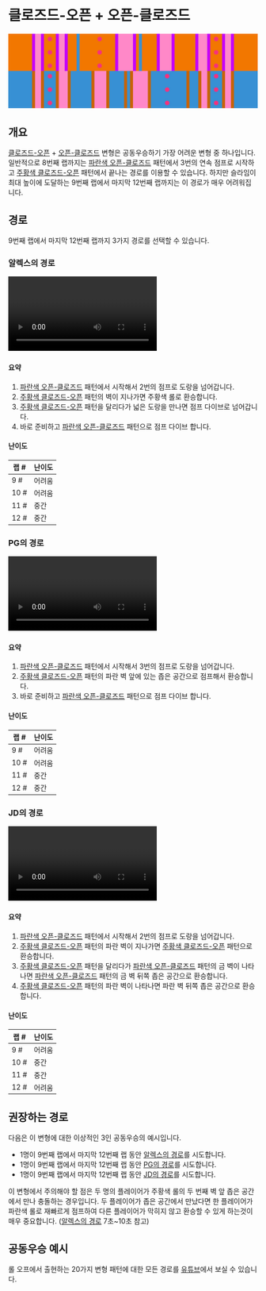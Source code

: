 # 클로즈드-오픈 + 오픈-클로즈드

![Closed-Open + Open-Closed](../images/variations/closed-open-open-closed.jpg)

## 개요

[클로즈드-오픈](../rolls/closed-open-open-closed.md#주황색-롤) + [오픈-클로즈드](../rolls/closed-open-open-closed.md#파란색-롤) 변형은 공동우승하기 가장 어려운 변형 중 하나입니다. 일반적으로 8번째 랩까지는 [파란색 오픈-클로즈드](../rolls/closed-open-open-closed.md#파란색-롤) 패턴에서 3번의 연속 점프로 시작하고 [주황색 클로즈드-오픈](../rolls/closed-open-open-closed.md#주황색-롤) 패턴에서 끝나는 경로를 이용할 수 있습니다. 하지만 슬라임이 최대 높이에 도달하는 9번째 랩에서 마지막 12번째 랩까지는 이 경로가 매우 어려워집니다.

## 경로

9번째 랩에서 마지막 12번째 랩까지 3가지 경로를 선택할 수 있습니다.

### 알렉스의 경로

<video controls>
  <source src="../../images/variations/closed-open-open-closed-alexs-path.mp4" type="video/mp4">
</video>

#### 요약

1. [파란색 오픈-클로즈드](../rolls/closed-open-open-closed.md#파란색-롤) 패턴에서 시작해서 2번의 점프로 도랑을 넘어갑니다.
2. [주황색 클로즈드-오픈](../rolls/closed-open-open-closed.md#주황색-롤) 패턴의 벽이 지나가면 주황색 롤로 환승합니다.
3. [주황색 클로즈드-오픈](../rolls/closed-open-open-closed.md#주황색-롤) 패턴을 달리다가 넓은 도랑을 만나면 점프 다이브로 넘어갑니다.
4. 바로 준비하고 [파란색 오픈-클로즈드](../rolls/closed-open-open-closed.md#파란색-롤) 패턴으로 점프 다이브 합니다.

#### 난이도

| 랩 #  | 난이도      |
| ----- | ---------- |
| 9 #   | 어려움      |
| 10 #  | 어려움      |
| 11 #  | 중간        |
| 12 #  | 중간        |

### PG의 경로

<video controls>
  <source src="../../images/variations/closed-open-open-closed-pgs-path.mp4" type="video/mp4">
</video>

#### 요약

1. [파란색 오픈-클로즈드](../rolls/closed-open-open-closed.md#파란색-롤) 패턴에서 시작해서 3번의 점프로 도랑을 넘어갑니다.
2. [주황색 클로즈드-오픈](../rolls/closed-open-open-closed.md#주황색-롤) 패턴의 파란 벽 앞에 있는 좁은 공간으로 점프해서 환승합니다.
3. 바로 준비하고 [파란색 오픈-클로즈드](../rolls/closed-open-open-closed.md#파란색-롤) 패턴으로 점프 다이브 합니다.

#### 난이도

| 랩 #  | 난이도      |
| ----- | ---------- |
| 9 #   | 어려움      |
| 10 #  | 어려움      |
| 11 #  | 중간        |
| 12 #  | 중간        |

### JD의 경로

<video controls>
  <source src="../../images/variations/closed-open-open-closed-jds-path.mp4" type="video/mp4">
</video>

#### 요약

1. [파란색 오픈-클로즈드](../rolls/closed-open-open-closed.md#파란색-롤) 패턴에서 시작해서 2번의 점프로 도랑을 넘어갑니다.
2. [주황색 클로즈드-오픈](../rolls/closed-open-open-closed.md#주황색-롤) 패턴의 파란 벽이 지나가면 [주황색 클로즈드-오픈](../rolls/closed-open-open-closed.md#주황색-롤) 패턴으로 환승합니다.
3. [주황색 클로즈드-오픈](../rolls/closed-open-open-closed.md#주황색-롤) 패턴을 달리다가 [파란색 오픈-클로즈드](../rolls/closed-open-open-closed.md#파란색-롤) 패턴의 금 벽이 나타나면 [파란색 오픈-클로즈드](../rolls/closed-open-open-closed.md#파란색-롤) 패턴의 금 벽 뒤쪽 좁은 공간으로 환승합니다.
4. [주황색 클로즈드-오픈](../rolls/closed-open-open-closed.md#주황색-롤) 패턴의 파란 벽이 나타나면 파란 벽 뒤쪽 좁은 공간으로 환승합니다.

#### 난이도

| 랩 #  | 난이도      |
| ----- | ---------- |
| 9 #   | 어려움      |
| 10 #  | 중간        |
| 11 #  | 중간        |
| 12 #  | 어려움      |

## 권장하는 경로

다음은 이 변형에 대한 이상적인 3인 공동우승의 예시입니다.

* 1명이 9번째 랩에서 마지막 12번째 랩 동안 [알렉스의 경로](./closed-open-open-closed.md#알렉스의-경로)를 시도합니다.
* 1명이 9번째 랩에서 마지막 12번째 랩 동안 [PG의 경로](./closed-open-open-closed.md#PG의-경로)를 시도합니다.
* 1명이 9번째 랩에서 마지막 12번째 랩 동안 [JD의 경로](./closed-open-open-closed.md#JD의-경로)를 시도합니다.

이 변형에서 주의해야 할 점은 두 명의 플레이어가 주황색 롤의 두 번째 벽 앞 좁은 공간에서 만나 충돌하는 경우입니다. 두 플레이어가 좁은 공간에서 만났다면 한 플레이어가 파란색 롤로 재빠르게 점프하여 다른 플레이어가 막히지 않고 환승할 수 있게 하는것이 매우 중요합니다. ([알렉스의 경로](./closed-open-open-closed.md#알렉스의-경로) 7초~10초 참고)

## 공동우승 예시

롤 오프에서 출현하는 20가지 변형 패턴에 대한 모든 경로를 [유튜브](https://www.youtube.com/playlist?list=PLG_QNSp9ZgJLWYSNl4vY26VJCZeOQHO1F)에서 보실 수 있습니다.
